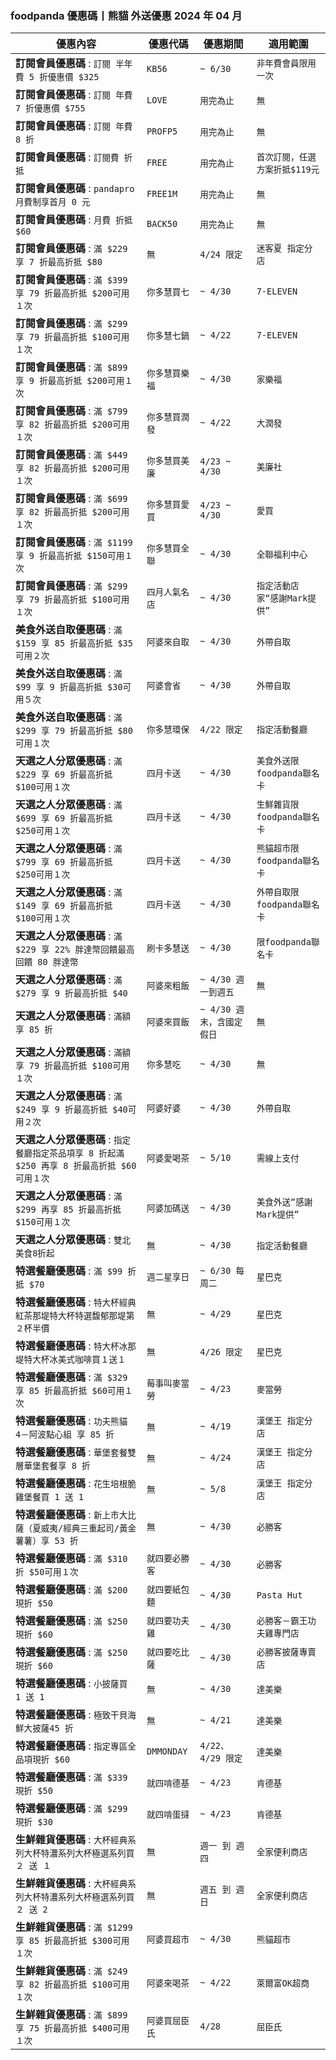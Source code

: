 
### foodpanda 優惠碼丨熊貓 外送優惠 2024 年 04 月
| 優惠內容 | 優惠代碼 | 優惠期間 | 適用範圍 |
| --- | --- | --- | --- |
|**訂閱會員優惠碼** : ```訂閱 半年費 5 折優惠價 $325```|```KB56```|```~ 6/30```|```非年費會員限用一次```|
|**訂閱會員優惠碼** : ```訂閱 年費 7 折優惠價 $755```|```LOVE```|```用完為止```|```無```|
|**訂閱會員優惠碼** : ```訂閱 年費 8 折```|```PROFP5```|```用完為止```|```無```|
|**訂閱會員優惠碼** : ```訂閱費 折抵```|```FREE```|```用完為止```|```首次訂閱，任選方案折抵$119元```|
|**訂閱會員優惠碼** : ```pandapro 月費制享首月 0 元```|```FREE1M```|```用完為止```|```無```|
|**訂閱會員優惠碼** : ```月費 折抵 $60```|```BACK50```|```用完為止```|```無```|
|**訂閱會員優惠碼** : ```滿 $229 享 7 折最高折抵 $80```|```無```|```4/24 限定```|```迷客夏 指定分店```|
|**訂閱會員優惠碼** : ```滿 $399 享 79 折最高折抵 $200可用１次```|```你多慧買七```|```~ 4/30```|```7-ELEVEN```|
|**訂閱會員優惠碼** : ```滿 $299 享 79 折最高折抵 $100可用１次```|```你多慧七鍋```|```~ 4/22```|```7-ELEVEN```|
|**訂閱會員優惠碼** : ```滿 $899 享 9 折最高折抵 $200可用１次```|```你多慧買樂福```|```~ 4/30```|```家樂福```|
|**訂閱會員優惠碼** : ```滿 $799 享 82 折最高折抵 $200可用１次```|```你多慧買潤發```|```~ 4/22```|```大潤發```|
|**訂閱會員優惠碼** : ```滿 $449 享 82 折最高折抵 $200可用１次```|```你多慧買美廉```|```4/23 ~ 4/30```|```美廉社```|
|**訂閱會員優惠碼** : ```滿 $699 享 82 折最高折抵 $200可用１次```|```你多慧買愛買```|```4/23 ~ 4/30```|```愛買```|
|**訂閱會員優惠碼** : ```滿 $1199 享 9 折最高折抵 $150可用１次```|```你多慧買全聯```|```~ 4/30```|```全聯福利中心```|
|**訂閱會員優惠碼** : ```滿 $299 享 79 折最高折抵 $100可用１次```|```四月人氣名店```|```~ 4/30```|```指定活動店家“感謝Mark提供”```|
|**美食外送自取優惠碼** : ```滿 $159 享 85 折最高折抵 $35可用２次```|```阿婆來自取```|```~ 4/30```|```外帶自取```|
|**美食外送自取優惠碼** : ```滿 $99 享 9 折最高折抵 $30可用５次```|```阿婆會省```|```~ 4/30```|```外帶自取```|
|**美食外送自取優惠碼** : ```滿 $299 享 79 折最高折抵 $80可用１次```|```你多慧環保```|```4/22 限定```|```指定活動餐廳```|
|**天選之人分眾優惠碼** : ```滿 $229 享 69 折最高折抵 $100可用１次```|```四月卡送```|```~ 4/30```|```美食外送限foodpanda聯名卡```|
|**天選之人分眾優惠碼** : ```滿 $699 享 69 折最高折抵 $250可用１次```|```四月卡送```|```~ 4/30```|```生鮮雜貨限foodpanda聯名卡```|
|**天選之人分眾優惠碼** : ```滿 $799 享 69 折最高折抵 $250可用１次```|```四月卡送```|```~ 4/30```|```熊貓超市限foodpanda聯名卡```|
|**天選之人分眾優惠碼** : ```滿 $149 享 69 折最高折抵 $100可用１次```|```四月卡送```|```~ 4/30```|```外帶自取限foodpanda聯名卡```|
|**天選之人分眾優惠碼** : ```滿 $229 享 22% 胖達幣回饋最高回饋 80 胖達幣```|```刷卡多慧送```|```~ 4/30```|```限foodpanda聯名卡```|
|**天選之人分眾優惠碼** : ```滿 $279 享 9 折最高折抵 $40```|```阿婆來粗飯```|```~ 4/30 週一到週五```|```無```|
|**天選之人分眾優惠碼** : ```滿額享 85 折```|```阿婆來買飯```|```~ 4/30 週末，含國定假日```|```無```|
|**天選之人分眾優惠碼** : ```滿額 享 79 折最高折抵 $100可用１次```|```你多慧吃```|```~ 4/30```|```無```|
|**天選之人分眾優惠碼** : ```滿$249 享 9 折最高折抵 $40可用２次```|```阿婆好婆```|```~ 4/30```|```外帶自取```|
|**天選之人分眾優惠碼** : ```指定餐廳指定茶品項享 8 折起滿 $250 再享 8 折最高折抵 $60可用１次```|```阿婆愛喝茶```|```~ 5/10```|```需線上支付```|
|**天選之人分眾優惠碼** : ```滿 $299 再享 85 折最高折抵 $150可用１次```|```阿婆加碼送```|```~ 4/30```|```美食外送“感謝Mark提供”```|
|**天選之人分眾優惠碼** : ```雙北美食8折起```|```無```|```~ 4/30```|```指定活動餐廳```|
|**特選餐廳優惠碼** : ```滿 $99 折抵 $70```|```週二星享日```|```~ 6/30 每周二```|```星巴克```|
|**特選餐廳優惠碼** : ```特大杯經典紅茶那堤特大杯特選馥郁那堤第２杯半價```|```無```|```~ 4/29```|```星巴克```|
|**特選餐廳優惠碼** : ```特大杯冰那堤特大杯冰美式咖啡買１送１```|```無```|```4/26 限定```|```星巴克```|
|**特選餐廳優惠碼** : ```滿 $329 享 85 折最高折抵 $60可用１次```|```莓事叫麥當勞```|```~ 4/23```|```麥當勞```|
|**特選餐廳優惠碼** : ```功夫熊貓 4－阿波點心組 享 85 折```|```無```|```~ 4/19```|```漢堡王 指定分店```|
|**特選餐廳優惠碼** : ```華堡套餐雙層華堡套餐享 8 折```|```無```|```~ 4/24```|```漢堡王 指定分店```|
|**特選餐廳優惠碼** : ```花生培根脆雞堡餐買 1 送 1```|```無```|```~ 5/8```|```漢堡王 指定分店```|
|**特選餐廳優惠碼** : ```新上市大比薩（夏威夷/經典三重起司/黃金薯薯）享 53 折```|```無```|```~ 4/30```|```必勝客```|
|**特選餐廳優惠碼** : ```滿 $310 折 $50可用１次```|```就四要必勝客```|```~ 4/30```|```必勝客```|
|**特選餐廳優惠碼** : ```滿 $200 現折 $50```|```就四要紙包麵```|```~ 4/30```|```Pasta Hut```|
|**特選餐廳優惠碼** : ```滿 $250 現折 $60```|```就四要功夫雞```|```~ 4/30```|```必勝客－霸王功夫雞專門店```|
|**特選餐廳優惠碼** : ```滿 $250 現折 $60```|```就四要吃比薩```|```~ 4/30```|```必勝客披薩專賣店```|
|**特選餐廳優惠碼** : ```小披薩買 1 送 1```|```無```|```~ 4/30```|```達美樂```|
|**特選餐廳優惠碼** : ```極致干貝海鮮大披薩45 折```|```無```|```~ 4/21```|```達美樂```|
|**特選餐廳優惠碼** : ```指定專區全品項現折 $60```|```DMMONDAY```|```4/22、4/29 限定```|```達美樂```|
|**特選餐廳優惠碼** : ```滿 $339 現折 $50```|```就四啃德基```|```~ 4/23```|```肯德基```|
|**特選餐廳優惠碼** : ```滿 $299 現折 $30```|```就四啃蛋撻```|```~ 4/23```|```肯德基```|
|**生鮮雜貨優惠碼** : ```大杯經典系列大杯特濃系列大杯極選系列買 ２ 送 １```|```無```|```週一 到 週四```|```全家便利商店```|
|**生鮮雜貨優惠碼** : ```大杯經典系列大杯特濃系列大杯極選系列買 ２ 送 2```|```無```|```週五 到 週日```|```全家便利商店```|
|**生鮮雜貨優惠碼** : ```滿 $1299 享 85 折最高折抵 $300可用１次```|```阿婆買超市```|```~ 4/30```|```熊貓超市```|
|**生鮮雜貨優惠碼** : ```滿 $249 享 82 折最高折抵 $100可用１次```|```阿婆來喝茶```|```~ 4/22```|```萊爾富OK超商```|
|**生鮮雜貨優惠碼** : ```滿 $899 享 75 折最高折抵 $400可用１次```|```阿婆買屈臣氏```|```4/28```|```屈臣氏```|
